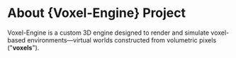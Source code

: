 # About {Voxel-Engine} Project

Voxel-Engine is a custom 3D engine designed to render and simulate voxel-based environments—virtual worlds constructed from volumetric pixels ("**voxels**").
